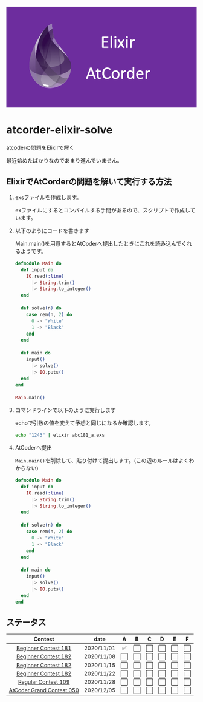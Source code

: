 ![](./background.png)

# atcorder-elixir-solve

atcoderの問題をElixirで解く

最近始めたばかりなのであまり進んでいません。

## ElixirでAtCorderの問題を解いて実行する方法

1. exsファイルを作成します。

    exファイルにするとコンパイルする手間があるので、スクリプトで作成しています。

1. 以下のようにコードを書きます

    Main.main()を用意するとAtCoderへ提出したときにこれを読み込んでくれるようです。

    ```elixir
    defmodule Main do
      def input do
        IO.read(:line)
          |> String.trim()
          |> String.to_integer()
      end

      def solve(n) do
        case rem(n, 2) do
          0 -> "White"
          1 -> "Black"
        end
      end

      def main do
        input()
          |> solve()
          |> IO.puts()
      end
    end

    Main.main()
    ```
1. コマンドラインで以下のように実行します

    echoで引数の値を変えて予想と同じになるか確認します。

    ```zsh
    echo "1243" | elixir abc181_a.exs
    ```

1. AtCoderへ提出

    `Main.main()`を削除して、貼り付けて提出します。(この辺のルールはよくわからない)

    ```elixir
    defmodule Main do
      def input do
        IO.read(:line)
          |> String.trim()
          |> String.to_integer()
      end

      def solve(n) do
        case rem(n, 2) do
          0 -> "White"
          1 -> "Black"
        end
      end

      def main do
        input()
          |> solve()
          |> IO.puts()
      end
    end
    ```

## ステータス

| Contest |date | A | B | C | D | E | F |
| :---: | :---: | :---: | :---: | :---: |:---: | :---: | :---: |
| [Beginner Contest 181](https://atcoder.jp/contests/abc181) | 2020/11/01 | ✅ | ⬜ | ⬜ | ⬜ | ⬜ | ⬜ |
| [Beginner Contest 182](https://atcoder.jp/contests/abc182) | 2020/11/08 | ⬜ | ⬜ | ⬜ | ⬜ | ⬜ | ⬜ |
| [Beginner Contest 182](https://atcoder.jp/contests/abc183) | 2020/11/15 | ⬜ | ⬜ | ⬜ | ⬜ | ⬜ | ⬜ |
| [Beginner Contest 182](https://atcoder.jp/contests/abc184) | 2020/11/22 | ⬜ | ⬜ | ⬜ | ⬜ | ⬜ | ⬜ |
| [Regular Contest 109](https://atcoder.jp/contests/arc109) | 2020/11/28 | ⬜ | ⬜ | ⬜ | ⬜ | ⬜ | ⬜ |
| [AtCoder Grand Contest 050](https://atcoder.jp/contests/agc050) | 2020/12/05 | ⬜ | ⬜ | ⬜ | ⬜ | ⬜ | ⬜ |
